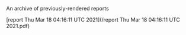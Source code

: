 An archive of previously-rendered reports

[report Thu Mar 18 04:16:11 UTC 2021](/report Thu Mar 18 04:16:11 UTC 2021.pdf)
